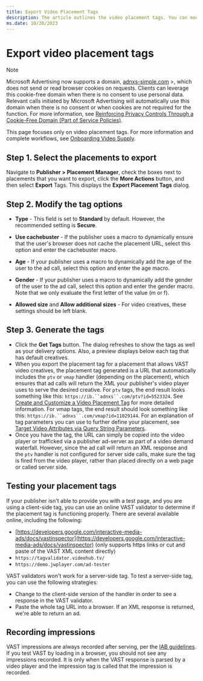 ```yaml
---
title: Export Video Placement Tags
description: The article outlines the video placement tags. You can modify the tag options or can generate the tags. 
ms.date: 10/28/2023
---
```


# Export video placement tags

> [!NOTE]
> Microsoft Advertising now supports a domain, [adnxs-simple.com](http://adnxs-simple.com/) >, which does not send or read browser cookies on requests. Clients can leverage this cookie-free
> domain when there is no consent to use personal data. Relevant calls initiated by Microsoft Advertising will automatically use this domain when there is no consent or when cookies are not
> required for the function. For more information, see [Reinforcing Privacy Controls Through a Cookie-Free Domain (Part of Service Policies)](../policies-regulations/index.yml).

This page focuses only on video placement tags. For more information and complete workflows, see [Onboarding Video Supply](onboarding-video-supply.md).

## Step 1. Select the placements to export

Navigate to **Publisher > Placement Manager**, check the boxes next to placements that you want to export, click the **More Actions** button, and then select **Export** Tags. This displays the **Export Placement Tags** dialog.

## Step 2. Modify the tag options

- **Type** - This field is set to **Standard** by default. However, the recommended setting is **Secure**.

- **Use cachebuster** - If the publisher uses a macro to dynamically ensure that the user's browser does not cache the placement URL, select this option and enter the cachebuster macro.
- **Age** - If your publisher uses a macro to dynamically add the age of the user to the ad call, select this option and enter the age macro.
- **Gender** - If your publisher uses a macro to dynamically add the gender of the user to the ad call, select this option and enter the gender macro. Note that we only evaluate the first letter of the value (m or f).
- **Allowed size** and **Allow additional sizes** - For video creatives, these settings should be left blank.

## Step 3. Generate the tags

- Click the **Get Tags** button. The dialog refreshes to show the tags as well as your delivery options.
  Also, a preview displays below each tag that has default creatives.
- When you export the placement tag for a placement that allows VAST video creatives, the placement tag generated is a URL that automatically includes the `ptv` or `vmap` handler (depending on the placement), which ensures that ad calls will return the XML your publisher's video player uses to serve the desired creative. For `ptv` tags, the end result looks something like this:
  `https://ib.``adnxs``.com/ptv?id=5523324`. See [Create and Customize a Video Placement Tag](create-and-customize-a-video-placement-tag.md) for more detailed information.
  For vmap tags, the end result should look something like this:
  `https://ib.``adnxs``.com/vmap?id=11029144`.
  For an explanation of tag parameters you can use to further define your placement, see [Target Video Attributes via Query String Parameters](target-video-attributes-via-query-string-parameters.md).
- Once you have the tag, the URL can simply be copied into the video player or trafficked via a publisher ad-server as part of a video demand waterfall. However, since the ad call will return an XML response and the `ptv` handler is not configured for server side calls, make sure the tag is fired from the video player, rather than placed directly on a web page or called server side.

## Testing your placement tags

If your publisher isn't able to provide you with a test page, and you are using a client-side tag, you can use an online VAST validator to determine if the placement tag is functioning properly. There are several available online, including the following:

- [https://developers.google.com/interactive-media-ads/docs/vastinspector](https://developers.google.com/interactive-media-ads/docs/vastinspector) (only supports https links or cut and paste of the VAST XML content directly)
- `https://tagvalidator.videohub.tv/`
- `https://demo.jwplayer.com/ad-tester`

VAST validators won't work for a server-side tag. To test a server-side tag, you can use the following strategies:

- Change to the client-side version of the handler in order to see a response in the VAST validator.
- Paste the whole tag URL into a browser. If an XML response is returned, we're able to return an ad.

## Recording impressions

VAST impressions are always recorded after serving, per the [IAB guidelines](https://www.iab.net/media/file/dig_vid_imp_meas_guidelines_final.pdf). If you test VAST by
loading in a browser, you should not see any impressions recorded. It is only when the VAST response is parsed by a video player and the impression tag is called that the impression is recorded.
